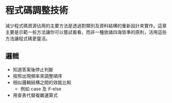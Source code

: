 # 程式碼調整技術
減少程式碼資源佔用的主要方法是透過對類別及資料結構的重新設計來實作。這章主要是示範一些方法讓你可以嘗試看看，而非一種放諸四海皆準的原則，活用這些方法讓程式碼更靈活。
## 邏輯
* 知道答案後停止判斷
* 按照出現頻率來調整順序
* 相似邏輯結構之間的效能比較
	* 例如 case 及 if-else
* 用查表代替複雜運算式
<!--stackedit_data:
eyJoaXN0b3J5IjpbMTM5Njc1MTgxMiwtMTIxMDg0NjE5Nyw0OT
AxNzI0MzYsLTQxMDk1NjI2OV19
-->
